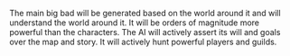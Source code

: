 The main big bad will be generated based on the world around it and will understand the world around it.  It will be orders of magnitude more powerful than the characters.  The AI will actively assert its will and goals over the map and story.  It will actively hunt powerful players and guilds.